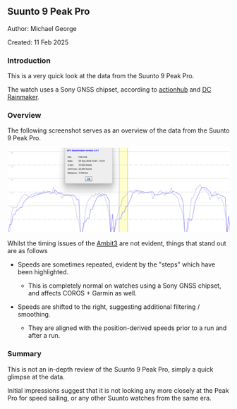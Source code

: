 ## Suunto 9 Peak Pro

Author: Michael George

Created: 11 Feb 2025



### Introduction

This is a very quick look at the data from the Suunto 9 Peak Pro.

The watch uses a Sony GNSS chipset, according to [actionhub](https://www.actionhub.com/reviews/2023/01/09/suunto-9-peak-pro-review-optimizing-off-grid-adventure/) and [DC Rainmaker](https://www.dcrainmaker.com/2022/11/suunto9-depth-review.html).



### Overview

The following screenshot serves as an overview of the data from the Suunto 9 Peak Pro.

![speedreader](img/speedreader.png)



Whilst the timing issues of the [Ambit3](../ambit3/README.md) are not evident, things that stand out are as follows

- Speeds are sometimes repeated, evident by the "steps" which have been highlighted.
  - This is completely normal on watches using a Sony GNSS chipset, and affects COROS + Garmin as well.

- Speeds are shifted to the right, suggesting additional filtering / smoothing.
  - They are aligned with the position-derived speeds prior to a run and after a run.




### Summary

This is not an in-depth review of the Suunto 9 Peak Pro, simply a quick glimpse at the data.

Initial impressions suggest that it is not looking any more closely at the Peak Pro for speed sailing, or any other Suunto watches from the same era.
